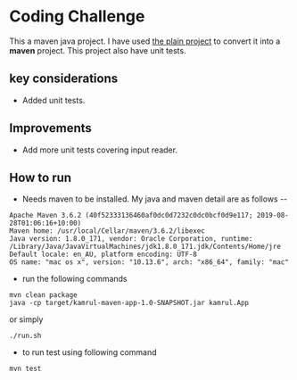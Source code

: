 # Coding Challenge

This a maven java project. I have used [the plain project](https://github.com/kamrulislam/kamrul-plain-java) to convert it into a **maven** project. This project also have unit tests.


## key considerations

- Added unit tests. 
  

## Improvements

- Add more unit tests covering input reader.


## How to run

- Needs maven to be installed. My java and maven detail are as follows -- 

```
Apache Maven 3.6.2 (40f52333136460af0dc0d7232c0dc0bcf0d9e117; 2019-08-28T01:06:16+10:00)
Maven home: /usr/local/Cellar/maven/3.6.2/libexec
Java version: 1.8.0_171, vendor: Oracle Corporation, runtime: /Library/Java/JavaVirtualMachines/jdk1.8.0_171.jdk/Contents/Home/jre
Default locale: en_AU, platform encoding: UTF-8
OS name: "mac os x", version: "10.13.6", arch: "x86_64", family: "mac"
```
- run the following commands
```
mvn clean package
java -cp target/kamrul-maven-app-1.0-SNAPSHOT.jar kamrul.App
```
or simply
```
./run.sh
```
- to run test using following command
```
mvn test
```

